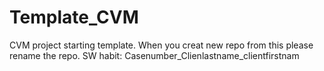 # Template_CVM
CVM project starting template. When you creat new repo from this please rename the repo. SW habit: Casenumber_Clienlastname_clientfirstnam
